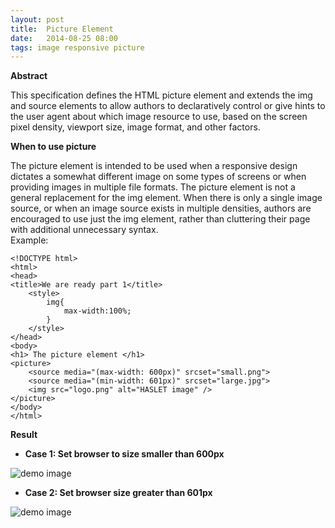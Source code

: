 ```yaml
---
layout: post
title:  Picture Element
date:   2014-08-25 08:00
tags: image responsive picture
---
```


**Abstract**

This specification defines the HTML picture element and extends the img and source elements to allow authors to declaratively control 
or give hints to the user agent about which image resource to use, based on the screen pixel density, viewport size, image format, and other factors.

**When to use picture**

The picture element is intended to be used when a responsive design dictates a somewhat different image on some types of screens or when providing
 images in multiple file formats.
The picture element is not a general replacement for the img element.
 When there is only a single image source, or when an image source exists in multiple densities, authors are encouraged to use just the img element, rather than cluttering their page with additional unnecessary syntax.
<br />
Example:

    <!DOCTYPE html>
    <html>
    <head>
    <title>We are ready part 1</title> 
        <style>
            img{
                max-width:100%;
            }
        </style>
    </head>
    <body>
    <h1> The picture element </h1>
    <picture>
        <source media="(max-width: 600px)" srcset="small.png">
        <source media="(min-width: 601px)" srcset="large.jpg">
        <img src="logo.png" alt="HASLET image" />
    </picture>
    </body>
    </html>

**Result**

*  **Case 1: Set browser to size smaller than 600px**

![demo image](/front-end-tech/assets/images/small-prtsc.png)

* **Case 2: Set browser size greater than 601px**

![demo image](/front-end-tech/assets/images/large-prtsc.png)



